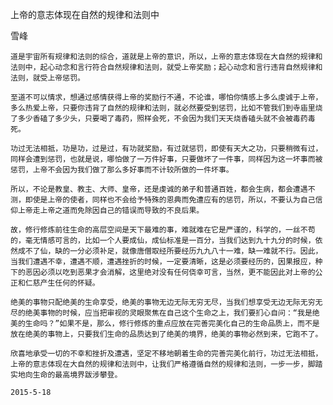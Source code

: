 上帝的意志体现在自然的规律和法则中

雪峰


    道是宇宙所有规律和法则的综合，道就是上帝的意识，所以，上帝的意志体现在大自然的规律和法则中，起心动念和言行符合自然规律和法则，就受上帝奖励；起心动念和言行违背自然规律和法则，就受上帝惩罚。

    至道不可以情求，想通过感情获得上帝的奖励行不通，不论谁，哪怕你情感上多么虔诚于上帝，多么热爱上帝，只要你违背了自然的规律和法则，就必然要受到惩罚，比如不管我们到寺庙里烧了多少香磕了多少头，只要喝了毒药，照样会死，不会因为我们天天烧香磕头就不会被毒药毒死。

    功过无法相抵，功是功，过是过，有功就奖励，有过就惩罚，即使有天大之功，只要稍微有过，同样会遭到惩罚，也就是说，哪怕做了一万件好事，只要做坏了一件事，同样因为这一坏事而被惩罚，上帝不会因为我们做了那么多好事而不计较所做的一件坏事。

    所以，不论是教皇、教主、大师、皇帝，还是虔诚的弟子和普通百姓，都会生病，都会遭遇不测，即使是上帝的使者，同样也不会给予特殊的恩典而免遭应有的惩罚，所以，不要认为自己信仰上帝走上帝之道而免除因自己的错误而导致的不良后果。

    故，修行修炼前往生命的高层空间是天下最难的事，难就难在它是严谨的，科学的，一丝不苟的，毫无情感可言的，比如一个人要成仙，成仙标准是一百分，当我们达到九十九分的时候，依然成不了仙，缺的一分必须补足，就像唐僧取经所要经历九九八十一难，缺一难就不行。因此，当我们遭遇不幸，遭遇不顺，遭遇挫折的时候，一定要清晰，这是必须要经历的，因果报应，种下的恶因必须以吃到恶果才会消解，这里绝对没有任何侥幸可言，当然，更不能因此对上帝的公正和仁慈产生任何的怀疑。

    绝美的事物只配绝美的生命享受，绝美的事物无边无际无穷无尽，当我们想享受无边无际无穷无尽的绝美事物的时候，应当把审视的灵眼聚焦在自己这个生命之上，我们要扪心自问：“我是绝美的生命吗？”如果不是，那么，修行修炼的重点应放在完善完美化自己的生命品质上，而不是放在绝美的事物上，只要我们生命的品质达到了绝美的境界，绝美的事物必然到来，它跑不了。

    欣喜地承受一切的不幸和挫折及遭遇，坚定不移地朝着生命的完善完美化前行，功过无法相抵，上帝的意志体现在大自然的规律和法则中，让我们严格遵循自然的规律和法则，一步一步，脚踏实地向生命的最高境界跋涉攀登。

    2015-5-18



